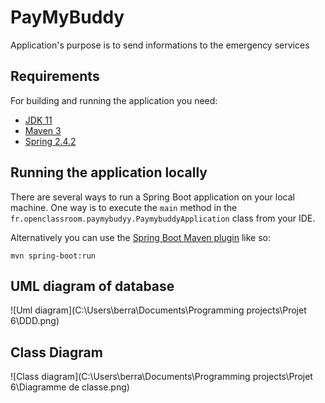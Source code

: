 # PayMyBuddy

Application's purpose is to send informations to the emergency services

## Requirements

For building and running the application you need:

- [JDK 11](http://www.oracle.com/technetwork/java/javase/downloads/jdk11-downloads-2133151.html)
- [Maven 3](https://maven.apache.org)
- [Spring 2.4.2](https://start.spring.io/)

## Running the application locally

There are several ways to run a Spring Boot application on your local machine. One way is to execute the `main` method
in the `fr.openclassroom.paymybudyy.PaymybuddyApplication` class from your IDE.

Alternatively you can use
the [Spring Boot Maven plugin](https://docs.spring.io/spring-boot/docs/current/reference/html/build-tool-plugins-maven-plugin.html)
like so:

```shell
mvn spring-boot:run
```

## UML diagram of database

![Uml diagram](C:\Users\berra\Documents\Programming projects\Projet 6\DDD.png)

## Class Diagram

![Class diagram](C:\Users\berra\Documents\Programming projects\Projet 6\Diagramme de classe.png)
